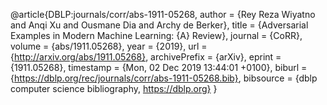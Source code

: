 @article{DBLP:journals/corr/abs-1911-05268,
  author    = {Rey Reza Wiyatno and
               Anqi Xu and
               Ousmane Dia and
               Archy de Berker},
  title     = {Adversarial Examples in Modern Machine Learning: {A} Review},
  journal   = {CoRR},
  volume    = {abs/1911.05268},
  year      = {2019},
  url       = {http://arxiv.org/abs/1911.05268},
  archivePrefix = {arXiv},
  eprint    = {1911.05268},
  timestamp = {Mon, 02 Dec 2019 13:44:01 +0100},
  biburl    = {https://dblp.org/rec/journals/corr/abs-1911-05268.bib},
  bibsource = {dblp computer science bibliography, https://dblp.org}
}